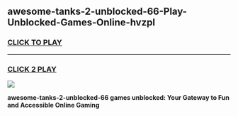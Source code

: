 
## awesome-tanks-2-unblocked-66-Play-Unblocked-Games-Online-hvzpl
<h3>
<a href="https://premium76.site?title=awesome-tanks-2-unblocked-66&ref=25A">CLICK TO PLAY</a></h3>
<hr>

<h3>
<a href="https://premium76.site?title=awesome-tanks-2-unblocked-66&ref=25A">CLICK 2 PLAY</a>
  
</h3>

<a href="https://premium76.site?title=awesome-tanks-2-unblocked-66&ref=25A"><img src="https://clearcache.store/games.png"></a>


**awesome-tanks-2-unblocked-66 games unblocked: Your Gateway to Fun and Accessible Online Gaming**
